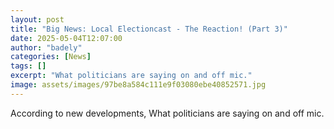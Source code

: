 ```yaml
---
layout: post
title: "Big News: Local Electioncast - The Reaction! (Part 3)"
date: 2025-05-04T12:07:00
author: "badely"
categories: [News]
tags: []
excerpt: "What politicians are saying on and off mic."
image: assets/images/97be8a584c111e9f03080ebe40852571.jpg
---
```


According to new developments, What politicians are saying on and off mic.

